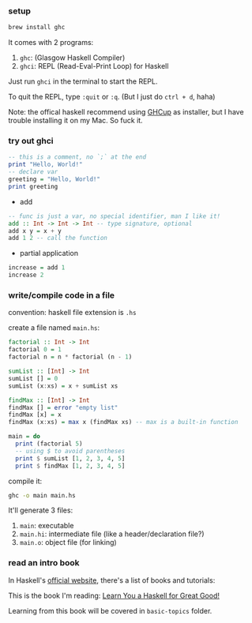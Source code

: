 ### setup

```bash
brew install ghc
```

It comes with 2 programs:

1. `ghc`: (Glasgow Haskell Compiler)
2. `ghci`: REPL (Read-Eval-Print Loop) for Haskell

Just run `ghci` in the terminal to start the REPL.

To quit the REPL, type `:quit` or `:q`. (But I just do `ctrl + d`, haha)

Note: the offical haskell recommend using [GHCup](https://www.haskell.org/ghcup/) as installer, but I have trouble installing it on my Mac. So fuck it.

### try out ghci

```haskell
-- this is a comment, no `;` at the end
print "Hello, World!"
-- declare var
greeting = "Hello, World!"
print greeting
```

- add

```haskell
-- func is just a var, no special identifier, man I like it!
add :: Int -> Int -> Int -- type signature, optional
add x y = x + y
add 1 2 -- call the function
```

- partial application

```haskell
increase = add 1
increase 2
```

### write/compile code in a file

convention: haskell file extension is `.hs`

create a file named `main.hs`:

```haskell
factorial :: Int -> Int
factorial 0 = 1
factorial n = n * factorial (n - 1)

sumList :: [Int] -> Int
sumList [] = 0
sumList (x:xs) = x + sumList xs

findMax :: [Int] -> Int
findMax [] = error "empty list"
findMax [x] = x
findMax (x:xs) = max x (findMax xs) -- max is a built-in function

main = do
  print (factorial 5)
  -- using $ to avoid parentheses
  print $ sumList [1, 2, 3, 4, 5]
  print $ findMax [1, 2, 3, 4, 5]

```

compile it:

```bash
ghc -o main main.hs
```

It'll generate 3 files:

1. `main`: executable
2. `main.hi`: intermediate file (like a header/declaration file?)
3. `main.o`: object file (for linking)

### read an intro book

In Haskell's [official website](https://www.haskell.org/documentation/), there's a list of books and tutorials:

This is the book I'm reading: [Learn You a Haskell for Great Good!](http://learnyouahaskell.com/)

Learning from this book will be covered in `basic-topics` folder.
